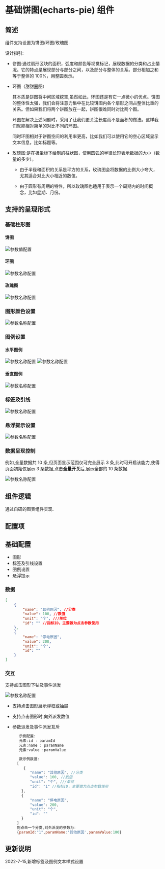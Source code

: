 # 基础饼图(echarts-pie) 组件

## 简述

组件支持设置为饼图/环图/玫瑰图.

设计指引:

-   饼图:通过扇形区块的面积，弧度和颜色等视觉标记，展现数据的分类和占比情况。它的特点是展现部分与部分之间，以及部分与整体的关系。部分相加之和等于整体的 100%，用整圆表示。
-   环图（甜甜圈图）

    其本质是饼图将中间区域挖空,虽然如此，环图还是有它一点微小的优点。饼图的整体性太强，我们会将注意力集中在比较饼图内各个扇形之间占整体比重的关系。但如果我们将两个饼图放在一起，饼图很难同时对比两个图。

    环图在解决上述问题时，采用了让我们更关注长度而不是面积的做法。这样我们就能相对简单的对比不同的环图。

    同时环图相对于饼图空间的利用率更高，比如我们可以使用它的空心区域显示文本信息，比如标题等。

-   玫瑰图:是在极坐标下绘制的柱状图，使用圆弧的半径长短表示数据的大小（数量的多少）。

    -   由于半径和面积的关系是平方的关系，玫瑰图会将数据的比例大小夸大，尤其适合对比大小相近的数值。

    -   由于圆形有周期的特性，所以玫瑰图也适用于表示一个周期内的时间概念，比如星期、月份。

## 支持的呈现形式

### 基础柱形图

#### 饼图

![参数值配置](./images/i-1.png)

#### 环图

![参数名称配置](./images/i-2.png)

#### 玫瑰图

![参数名称配置](./images/i-3.png)

### 图形颜色设置

![参数名称配置](./images/i-4.png)

### 图例设置

#### 水平图例

![参数名称配置](./images/i-6.png) ![参数名称配置](./images/i-7.png)

#### 垂直图例

![参数名称配置](./images/i-5.png)

### 标签及引线

![参数名称配置](./images/i-8.png)

### 悬浮提示设置

![参数名称配置](./images/i-9.png)

### 数据呈现控制

例如,全量数据共 10 条,但页面显示范围仅可完全展示 3 条,此时可开启该能力,使得页面初始仅展示 3 条数据,点击**全量开关**后,展示全部的 10 条数据.

![参数名称配置](./images/i-8.png)

## 组件逻辑

通过自研的图表组件实现.

## 配置项

## 基础配置

-   图形
-   标签及引线设置
-   图例设置
-   悬浮提示

### 数据

```json
[
    {
        "name": "其他原因", //分类
        "value": 100, //数值
        "unit": "个", ///单位
        "id": "" //指标ID，主要做为点击参数使用
    },
    {
        "name": "停电原因",
        "value": 200,
        "unit": "个",
        "id": ""
    }
]
```

### 交互

支持点击图形下钻及事件派发

![参数名称配置](./images/i-10.png)

-   支持点击图形展示弹框或抽屉
-   支持点击图形时,向外派发数值
-   参数派发及事件派发互斥

    ```js
       示例配置:
       元素:id : paramId
       元素:name : paramName
       元素:value :paramValue

       数示例数据:
      [
         {
            "name": "其他原因", //分类
            "value": 100, //数值
            "unit": "个", ///单位
            "id": "1" //指标ID，主要做为点击参数使用
        },
        {
            "name": "停电原因",
            "value": 200,
            "unit": "个",
            "id": ""
        }
      ]
      则点击一个分类,对外派发的参数为:
      {paramId:"1",paramName:'其他原因',paramValue:100}

    ```

## 更新说明

2022-7-15,新增标签及图例文本样式设置
